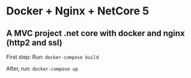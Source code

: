 # Docker + Nginx + NetCore 5
## A MVC project .net core with docker and nginx (http2 and ssl)

First step:
Run:
`` docker-compose build ``

After, run: 
`` docker-compose up ``
